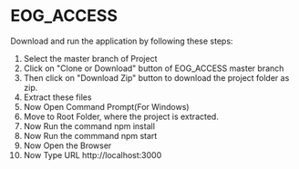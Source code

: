 # EOG_ACCESS

Download and run the application by following these steps: 

1. Select the master branch of Project
2. Click on "Clone or Download" button of EOG_ACCESS master branch
3. Then click on "Download Zip" button to download the project folder as zip.
4. Extract these files
5. Now Open Command Prompt(For Windows)
6. Move to Root Folder, where the project is extracted.
7. Now Run the command npm install
8. Now Run the commmand npm start
9. Now Open the Browser
10. Now Type URL http://localhost:3000

